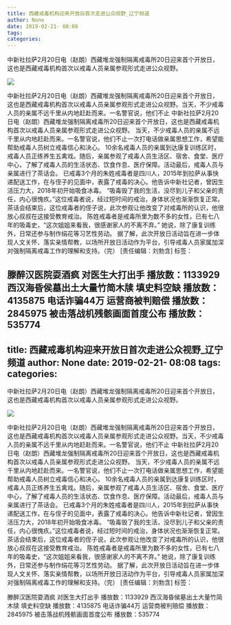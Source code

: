 ```yaml
---
title: 西藏戒毒机构迎来开放日首次走进公众视野_辽宁频道
author: None
date: 2019-02-21- 08:08
tags: 
categories: 
---
```

中新社拉萨2月20日电（赵朗）西藏堆龙强制隔离戒毒所20日迎来首个开放日，这也是西藏戒毒机构首次以戒毒人员亲属参观形式走进公众视野。
<!-- more -->
                
<img align="center" border="0" src="http://p2.ifengimg.com/a/2016/0810/204c433878d5cf9size1_w16_h16.png" />
                
            
中新社拉萨2月20日电（赵朗）西藏堆龙强制隔离戒毒所20日迎来首个开放日，这也是西藏戒毒机构首次以戒毒人员亲属参观形式走进公众视野。当天，不少戒毒人员的亲属不远千里从内地赶赴而来。一名警官说，他们不止
中新社拉萨2月20日电（赵朗）西藏堆龙强制隔离戒毒所20日迎来首个开放日，这也是西藏戒毒机构首次以戒毒人员亲属参观形式走进公众视野。
当天，不少戒毒人员的亲属不远千里从内地赶赴而来。一名警官说，他们不止一次打电话做亲属思想工作，希望能帮助戒毒人员树立戒毒信心和决心。
10余名戒毒人员的亲属到达康复训练区时，戒毒人员正练养生五禽戏。随后，亲属参观了戒毒人员生活区、宿舍、食堂、医疗中心，了解了戒毒人员的生活状态、饮食作息、医疗保障。活动最后，戒毒人员与亲属进行了茶话会。
已戒毒3个月的朱姓戒毒者是四川人，2015年到拉萨从事快递配送工作，在与侄子的见面中，表露了戒毒的决心。他告诉中新社记者，曾因生活压力大，2018年初开始吸食冰毒。
“吸毒毁了我的生活，没尽到儿子和父亲的责任，内心很愧疚。”这位戒毒者说，经过短时间的戒治，身体状况也渐渐恢复正常。
茶话会结束后，这位戒毒者的侄子说，此次参观让他改变了对戒毒所的认识，他很放心叔叔在这接受教育戒治。
陈姓戒毒者是戒毒所里为数不多的女性，已有七八年的吸毒史，“这次姐姐来看我，很感谢家人的不离不弃。”
她说，除了康复训练外，日常还参与制作绢花等习艺性劳动。
据了解，此次开放日活动旨在进一步体现人文关怀、落实亲情帮教，以场所开放日活动作为平台，引导戒毒人员家属加深对强制隔离戒毒工作的理解和支持。（完）
[责任编辑：刘勃含]
标签：
 
             
滕醉汉医院耍酒疯 对医生大打出手
播放数：1133929
西汉海昏侯墓出土大量竹简木牍 填史料空缺
播放数：4135875
电话诈骗44万 运营商被判赔偿
播放数：2845975
被击落战机残骸画面首度公布
播放数：535774
---
title: 西藏戒毒机构迎来开放日首次走进公众视野_辽宁频道
author: None
date: 2019-02-21- 08:08
tags: 
categories: 
---
中新社拉萨2月20日电（赵朗）西藏堆龙强制隔离戒毒所20日迎来首个开放日，这也是西藏戒毒机构首次以戒毒人员亲属参观形式走进公众视野。
<!-- more -->
                
<img align="center" border="0" src="http://p2.ifengimg.com/a/2016/0810/204c433878d5cf9size1_w16_h16.png" />
                
            
中新社拉萨2月20日电（赵朗）西藏堆龙强制隔离戒毒所20日迎来首个开放日，这也是西藏戒毒机构首次以戒毒人员亲属参观形式走进公众视野。当天，不少戒毒人员的亲属不远千里从内地赶赴而来。一名警官说，他们不止
中新社拉萨2月20日电（赵朗）西藏堆龙强制隔离戒毒所20日迎来首个开放日，这也是西藏戒毒机构首次以戒毒人员亲属参观形式走进公众视野。
当天，不少戒毒人员的亲属不远千里从内地赶赴而来。一名警官说，他们不止一次打电话做亲属思想工作，希望能帮助戒毒人员树立戒毒信心和决心。
10余名戒毒人员的亲属到达康复训练区时，戒毒人员正练养生五禽戏。随后，亲属参观了戒毒人员生活区、宿舍、食堂、医疗中心，了解了戒毒人员的生活状态、饮食作息、医疗保障。活动最后，戒毒人员与亲属进行了茶话会。
已戒毒3个月的朱姓戒毒者是四川人，2015年到拉萨从事快递配送工作，在与侄子的见面中，表露了戒毒的决心。他告诉中新社记者，曾因生活压力大，2018年初开始吸食冰毒。
“吸毒毁了我的生活，没尽到儿子和父亲的责任，内心很愧疚。”这位戒毒者说，经过短时间的戒治，身体状况也渐渐恢复正常。
茶话会结束后，这位戒毒者的侄子说，此次参观让他改变了对戒毒所的认识，他很放心叔叔在这接受教育戒治。
陈姓戒毒者是戒毒所里为数不多的女性，已有七八年的吸毒史，“这次姐姐来看我，很感谢家人的不离不弃。”
她说，除了康复训练外，日常还参与制作绢花等习艺性劳动。
据了解，此次开放日活动旨在进一步体现人文关怀、落实亲情帮教，以场所开放日活动作为平台，引导戒毒人员家属加深对强制隔离戒毒工作的理解和支持。（完）
[责任编辑：刘勃含]
标签：
 
             
滕醉汉医院耍酒疯 对医生大打出手
播放数：1133929
西汉海昏侯墓出土大量竹简木牍 填史料空缺
播放数：4135875
电话诈骗44万 运营商被判赔偿
播放数：2845975
被击落战机残骸画面首度公布
播放数：535774
